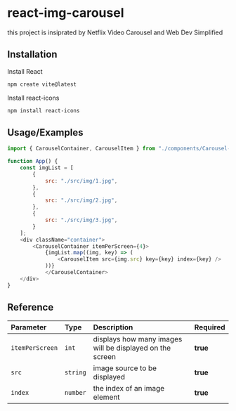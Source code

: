 # react-img-carousel
this project is insiprated by Netflix Video Carousel and Web Dev Simplified

## Installation

Install React
```bash
npm create vite@latest
```

Install react-icons

```bash
npm install react-icons
```

## Usage/Examples

```javascript
import { CarouselContainer, CarouselItem } from "./components/Carousel-Img/ImgCarousel";

function App() {
    const imgList = [
		{
			src: "./src/img/1.jpg",
		},
		{
			src: "./src/img/2.jpg",
		},
		{
			src: "./src/img/3.jpg",
		}
	];
    <div className="container">
        <CarouselContainer itemPerScreen={4}>
            {imgList.map((img, key) => (
                <CarouselItem src={img.src} key={key} index={key} />
            ))}
		    </CarouselContainer>
    </div>
}
```


## Reference


| Parameter | Type     | Description | Required |
| :-------- | :------- | :----------- | :------ |
| `itemPerScreen` | `int` | displays how many images will be displayed on the screen | **true**
| `src` | `string` | image source to be displayed | **true**
| `index` | `number` | the index of an image element | **true**


